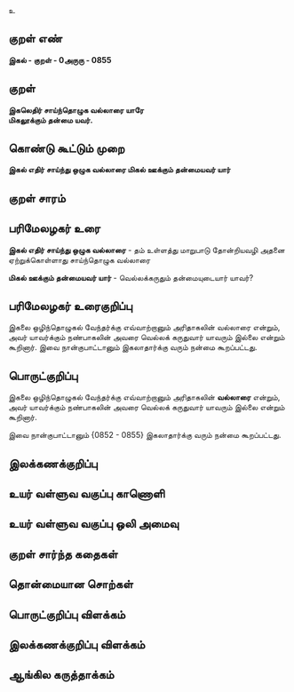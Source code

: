 உ

## குறள் எண் 

**இகல் - குறள் - 0அருரு - 0855**

## குறள் 

**இகலெதிர் சாய்ந்தொழுக வல்லாரை யாரே  
மிகலூக்கும் தன்மை யவர்.**

## கொண்டு கூட்டும் முறை

**இகல் எதிர் சாய்ந்து ஒழுக வல்லாரை மிகல் ஊக்கும் தன்மையவர் யார்**

## குறள் சாரம் 


## பரிமேலழகர் உரை

**இகல் எதிர் சாய்ந்து ஒழுக வல்லாரை** - தம் உள்ளத்து மாறுபாடு தோன்றியவழி அதனை ஏற்றுக்கொள்ளாது சாய்ந்தொழுக வல்லாரை 

**மிகல் ஊக்கும் தன்மையவர் யார்** - வெல்லக்கருதும் தன்மையுடையார் யாவர்? 

## பரிமேலழகர் உரைகுறிப்பு   

இகலை ஒழிந்தொழுகல் வேந்தர்க்கு எவ்வாற்றானும் அரிதாகலின் வல்லாரை என்றும், அவர் யாவர்க்கும் நண்பாகலின் அவரை வெல்லக் கருதுவார் யாவரும் இல்லை என்றும் கூறினார். இவை நான்குபாட்டானும் இகலாதார்க்கு வரும் நன்மை கூறப்பட்டது.

## பொருட்குறிப்பு 

இகலை ஒழிந்தொழுகல் வேந்தர்க்கு எவ்வாற்றானும் அரிதாகலின் **வல்லாரை** என்றும், அவர் யாவர்க்கும் நண்பாகலின் அவரை வெல்லக் கருதுவார் யாவரும் இல்லை என்றும் கூறினார். 

இவை நான்குபாட்டானும் {0852 - 0855} இகலாதார்க்கு வரும் நன்மை கூறப்பட்டது.

## இலக்கணக்குறிப்பு  


## உயர் வள்ளுவ வகுப்பு காணொளி


## உயர் வள்ளுவ வகுப்பு ஒலி அமைவு 

 
## குறள் சார்ந்த கதைகள் 


## தொன்மையான சொற்கள்


## பொருட்குறிப்பு விளக்கம்


## இலக்கணக்குறிப்பு விளக்கம்


## ஆங்கில கருத்தாக்கம் 


